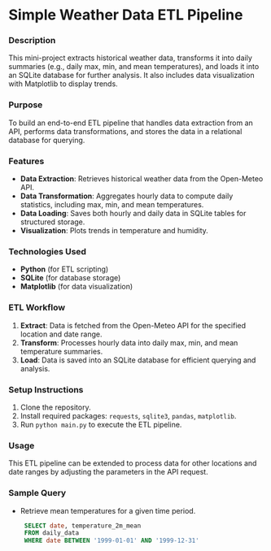 # Simple Weather Data ETL Pipeline

### Description
This mini-project extracts historical weather data, transforms it into daily summaries (e.g., daily max, min, and mean temperatures), and loads it into an SQLite database for further analysis. It also includes data visualization with Matplotlib to display trends.

### Purpose
To build an end-to-end ETL pipeline that handles data extraction from an API, performs data transformations, and stores the data in a relational database for querying.

### Features
- **Data Extraction**: Retrieves historical weather data from the Open-Meteo API.
- **Data Transformation**: Aggregates hourly data to compute daily statistics, including max, min, and mean temperatures.
- **Data Loading**: Saves both hourly and daily data in SQLite tables for structured storage.
- **Visualization**: Plots trends in temperature and humidity.

### Technologies Used
- **Python** (for ETL scripting)
- **SQLite** (for database storage)
- **Matplotlib** (for data visualization)

### ETL Workflow
1. **Extract**: Data is fetched from the Open-Meteo API for the specified location and date range.
2. **Transform**: Processes hourly data into daily max, min, and mean temperature summaries.
3. **Load**: Data is saved into an SQLite database for efficient querying and analysis.

### Setup Instructions
1. Clone the repository.
2. Install required packages: `requests`, `sqlite3`, `pandas`, `matplotlib`.
3. Run `python main.py` to execute the ETL pipeline.

### Usage
This ETL pipeline can be extended to process data for other locations and date ranges by adjusting the parameters in the API request.

### Sample Query
- Retrieve mean temperatures for a given time period.
   ```sql
    SELECT date, temperature_2m_mean 
    FROM daily_data
    WHERE date BETWEEN '1999-01-01' AND '1999-12-31'

